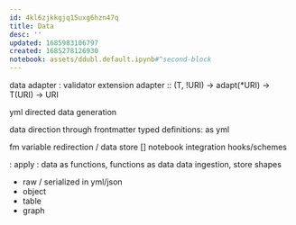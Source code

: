 ```yaml
---
id: 4kl6zjkkgjq15uxg6hzn47q
title: Data
desc: ''
updated: 1685983106797
created: 1685278126930
notebook: assets/ddubl.default.ipynb#^second-block
---
```


data adapter : validator extension
adapter :: (T<validator>, !URI) -> adapt(*URI) -> T(URI) -> URI

yml directed data generation

data direction through frontmatter
typed definitions:
as yml

fm variable redirection / data store
[] notebook integration
hooks/schemes

: apply : data as functions, functions as data
data ingestion, store shapes
  - raw / serialized in yml/json
  - object
  - table
  - graph
